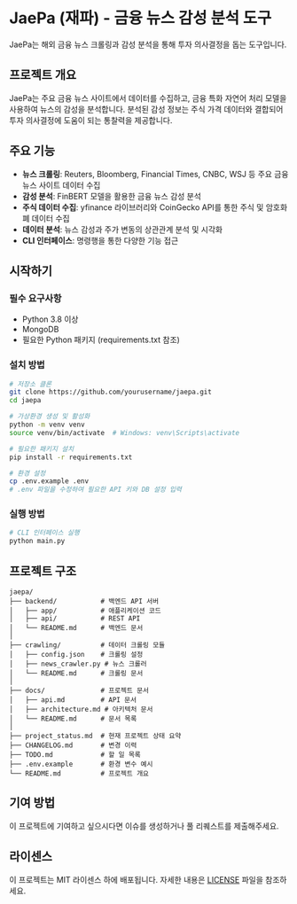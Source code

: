 # JaePa (재파) - 금융 뉴스 감성 분석 도구

JaePa는 해외 금융 뉴스 크롤링과 감성 분석을 통해 투자 의사결정을 돕는 도구입니다.

## 프로젝트 개요

JaePa는 주요 금융 뉴스 사이트에서 데이터를 수집하고, 금융 특화 자연어 처리 모델을 사용하여 뉴스의 감성을 분석합니다. 분석된 감성 정보는 주식 가격 데이터와 결합되어 투자 의사결정에 도움이 되는 통찰력을 제공합니다.

## 주요 기능

- **뉴스 크롤링**: Reuters, Bloomberg, Financial Times, CNBC, WSJ 등 주요 금융 뉴스 사이트 데이터 수집
- **감성 분석**: FinBERT 모델을 활용한 금융 뉴스 감성 분석
- **주식 데이터 수집**: yfinance 라이브러리와 CoinGecko API를 통한 주식 및 암호화폐 데이터 수집
- **데이터 분석**: 뉴스 감성과 주가 변동의 상관관계 분석 및 시각화
- **CLI 인터페이스**: 명령행을 통한 다양한 기능 접근

## 시작하기

### 필수 요구사항

- Python 3.8 이상
- MongoDB
- 필요한 Python 패키지 (requirements.txt 참조)

### 설치 방법

```bash
# 저장소 클론
git clone https://github.com/yourusername/jaepa.git
cd jaepa

# 가상환경 생성 및 활성화
python -m venv venv
source venv/bin/activate  # Windows: venv\Scripts\activate

# 필요한 패키지 설치
pip install -r requirements.txt

# 환경 설정
cp .env.example .env
# .env 파일을 수정하여 필요한 API 키와 DB 설정 입력
```

### 실행 방법

```bash
# CLI 인터페이스 실행
python main.py
```

## 프로젝트 구조

```
jaepa/
├── backend/           # 백엔드 API 서버
│   ├── app/           # 애플리케이션 코드
│   ├── api/           # REST API
│   └── README.md      # 백엔드 문서
│
├── crawling/          # 데이터 크롤링 모듈
│   ├── config.json    # 크롤링 설정
│   ├── news_crawler.py # 뉴스 크롤러
│   └── README.md      # 크롤링 문서
│
├── docs/              # 프로젝트 문서
│   ├── api.md         # API 문서
│   ├── architecture.md # 아키텍처 문서
│   └── README.md      # 문서 목록
│
├── project_status.md  # 현재 프로젝트 상태 요약
├── CHANGELOG.md       # 변경 이력
├── TODO.md            # 할 일 목록
├── .env.example       # 환경 변수 예시
└── README.md          # 프로젝트 개요
```

## 기여 방법

이 프로젝트에 기여하고 싶으시다면 이슈를 생성하거나 풀 리퀘스트를 제출해주세요.

## 라이센스

이 프로젝트는 MIT 라이센스 하에 배포됩니다. 자세한 내용은 [LICENSE](LICENSE) 파일을 참조하세요.
